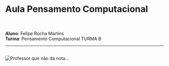 # <h1>Aula Pensamento Computacional</h1>

</br>
</br><strong>Aluno</strong>: Felipe Rocha Martins
</br><strong>Turma</strong>: Pensamento Computacional TURMA B
</br>
<hr>
</br>
<img src="https://encrypted-tbn0.gstatic.com/images?q=tbn:ANd9GcRLoXgD9Qk4Bvsp6aHgz123Zdj8Ul3V6-yScf36EdyaTcPLg0MzLDHPaQ-X_7IXwCYb6QE&usqp=CAU" alt="Professor que não da nota...">
